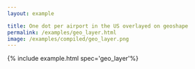 ```yaml
---
layout: example

title: One dot per airport in the US overlayed on geoshape
permalink: /examples/geo_layer.html
image: /examples/compiled/geo_layer.png
---
```




{% include example.html spec='geo_layer'%}
